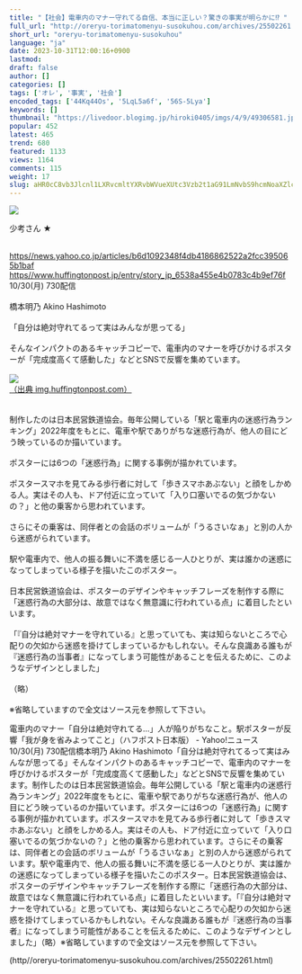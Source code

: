```yaml
---
title: "【社会】電車内のマナー守れてる自信、本当に正しい？驚きの事実が明らかに⁉ "
full_url: "http://oreryu-torimatomenyu-susokuhou.com/archives/25502261.html"
short_url: "oreryu-torimatomenyu-susokuhou"
language: "ja"
date: 2023-10-31T12:00:16+0900
lastmod: 
draft: false
author: []
categories: []
tags: ['オレ', '事実', '社会']
encoded_tags: ['44Kq44Os', '5LqL5a6f', '56S-5Lya']
keywords: []
thumbnail: "https://livedoor.blogimg.jp/hiroki0405/imgs/4/9/49306581.jpg"
popular: 452
latest: 465
trend: 680
featured: 1133
views: 1164
comments: 115
weight: 17
slug: aHR0cC8vb3Jlcnl1LXRvcmltYXRvbWVueXUtc3Vzb2t1aG91LmNvbS9hcmNoaXZlcy8yNTUwMjI2MS5odG1s
---
```


![](https://livedoor.blogimg.jp/hiroki0405/imgs/4/9/49306581.jpg)

<div><p>少考さん ★ </p><br> <a target='_blank' href='https//news.yahoo.co.jp/articles/b6d1092348f4db4186862522a2fcc395065b1baf'>https//news.yahoo.co.jp/articles/b6d1092348f4db4186862522a2fcc395065b1baf</a> <br> <a target='_blank' href='https//www.huffingtonpost.jp/entry/story_jp_6538a455e4b0783c4b9ef76f'>https//www.huffingtonpost.jp/entry/story_jp_6538a455e4b0783c4b9ef76f</a> <br> 10/30(月) 730配信 <br> <br> 橋本明乃 Akino Hashimoto <br> <br> 「自分は絶対守れてるって実はみんなが思ってる」 <br> <br> そんなインパクトのあるキャッチコピーで、電車内のマナーを呼びかけるポスターが「完成度高くて感動した」などとSNSで反響を集めています。 <br> <br> <a href='https//img.huffingtonpost.com/asset/6538abcc230000ab0054ae2b.jpg' target='_blank' class='' id='img_1_1'><img src='https//livedoor.blogimg.jp/hiroki0405/imgs/d/8/d8e6c552.jpg'><br>（出典 img.huffingtonpost.com）<br></a> <br> <br> 制作したのは日本民営鉄道協会。毎年公開している「駅と電車内の迷惑行為ランキング」2022年度をもとに、電車や駅でありがちな迷惑行為が、他人の目にどう映っているのか描いています。 <br> <br> ポスターには6つの「迷惑行為」に関する事例が描かれています。 <br> <br> ポスタースマホを見てみる歩行者に対して「歩きスマホあぶない」と顔をしかめる人。実はその人も、ドア付近に立っていて「入り口塞いでるの気づかないの？」と他の乗客から思われています。 <br> <br> さらにその乗客は、同伴者との会話のボリュームが「うるさいなぁ」と別の人から迷惑がられています。 <br> <br> 駅や電車内で、他人の振る舞いに不満を感じる一人ひとりが、実は誰かの迷惑になってしまっている様子を描いたこのポスター。 <br> <br> 日本民営鉄道協会は、ポスターのデザインやキャッチフレーズを制作する際に「迷惑行為の大部分は、故意ではなく無意識に行われている点」に着目したといいます。 <br> <br> 「『自分は絶対マナーを守れている』と思っていても、実は知らないところで心配りの欠如から迷惑を掛けてしまっているかもしれない。そんな良識ある誰もが『迷惑行為の当事者』になってしまう可能性があることを伝えるために、このようなデザインとしました」 <br> <br> （略） <br> <br> ※省略していますので全文はソース元を参照して下さい。 <p>電車内のマナー「自分は絶対守れてる…」人が陥りがちなこと。駅ポスターが反響「我が身を省みよってこと」（ハフポスト日本版） - Yahoo!ニュース10/30(月) 730配信橋本明乃 Akino Hashimoto「自分は絶対守れてるって実はみんなが思ってる」そんなインパクトのあるキャッチコピーで、電車内のマナーを呼びかけるポスターが「完成度高くて感動した」などとSNSで反響を集めています。制作したのは日本民営鉄道協会。毎年公開している「駅と電車内の迷惑行為ランキング」2022年度をもとに、電車や駅でありがちな迷惑行為が、他人の目にどう映っているのか描いています。ポスターには6つの「迷惑行為」に関する事例が描かれています。ポスタースマホを見てみる歩行者に対して「歩きスマホあぶない」と顔をしかめる人。実はその人も、ドア付近に立っていて「入り口塞いでるの気づかないの？」と他の乗客から思われています。さらにその乗客は、同伴者との会話のボリュームが「うるさいなぁ」と別の人から迷惑がられています。駅や電車内で、他人の振る舞いに不満を感じる一人ひとりが、実は誰かの迷惑になってしまっている様子を描いたこのポスター。日本民営鉄道協会は、ポスターのデザインやキャッチフレーズを制作する際に「迷惑行為の大部分は、故意ではなく無意識に行われている点」に着目したといいます。「『自分は絶対マナーを守れている』と思っていても、実は知らないところで心配りの欠如から迷惑を掛けてしまっているかもしれない。そんな良識ある誰もが『迷惑行為の当事者』になってしまう可能性があることを伝えるために、このようなデザインとしました」（略）※省略していますので全文はソース元を参照して下さい。</p></div>

(http//oreryu-torimatomenyu-susokuhou.com/archives/25502261.html)
